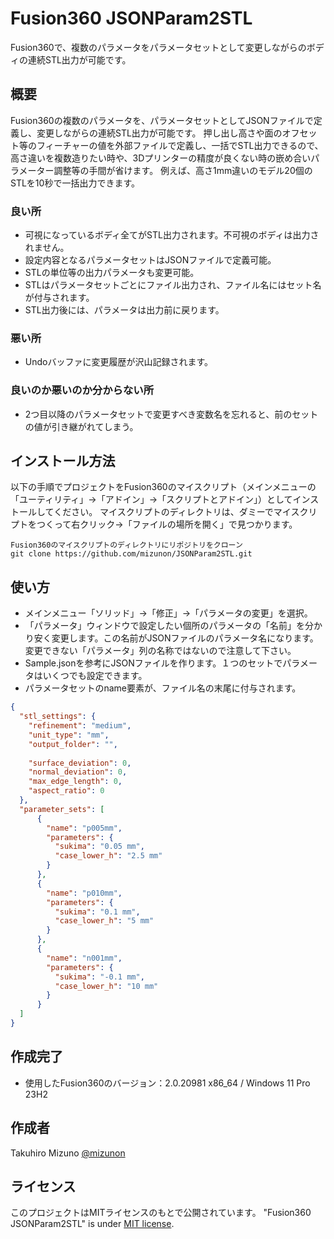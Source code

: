 # Fusion360 JSONParam2STL

Fusion360で、複数のパラメータをパラメータセットとして変更しながらのボディの連続STL出力が可能です。

## 概要

Fusion360の複数のパラメータを、パラメータセットとしてJSONファイルで定義し、変更しながらの連続STL出力が可能です。
押し出し高さや面のオフセット等のフィーチャーの値を外部ファイルで定義し、一括でSTL出力できるので、高さ違いを複数造りたい時や、3Dプリンターの精度が良くない時の嵌め合いパラメーター調整等の手間が省けます。
例えば、高さ1mm違いのモデル20個のSTLを10秒で一括出力できます。

### 良い所
- 可視になっているボディ全てがSTL出力されます。不可視のボディは出力されません。
- 設定内容となるパラメータセットはJSONファイルで定義可能。
- STLの単位等の出力パラメータも変更可能。
- STLはパラメータセットごとにファイル出力され、ファイル名にはセット名が付与されます。
- STL出力後には、パラメータは出力前に戻ります。

### 悪い所
- Undoバッファに変更履歴が沢山記録されます。

### 良いのか悪いのか分からない所
- 2つ目以降のパラメータセットで変更すべき変数名を忘れると、前のセットの値が引き継がれてしまう。


## インストール方法

以下の手順でプロジェクトをFusion360のマイスクリプト（メインメニューの「ユーティリティ」→「アドイン」→「スクリプトとアドイン」）としてインストールしてください。
マイスクリプトのディレクトリは、ダミーでマイスクリプトをつくって右クリック→「ファイルの場所を開く」で見つかります。

```Console
Fusion360のマイスクリプトのディレクトリにリポジトリをクローン
git clone https://github.com/mizunon/JSONParam2STL.git
```

## 使い方

- メインメニュー「ソリッド」→「修正」→「パラメータの変更」を選択。
- 「パラメータ」ウィンドウで設定したい個所のパラメータの「名前」を分かり安く変更します。この名前がJSONファイルのパラメータ名になります。変更できない「パラメータ」列の名称ではないので注意して下さい。
- Sample.jsonを参考にJSONファイルを作ります。１つのセットでパラメータはいくつでも設定できます。
- パラメータセットのname要素が、ファイル名の末尾に付与されます。

```Sample.json
{
  "stl_settings": {
    "refinement": "medium",
    "unit_type": "mm",
    "output_folder": "",
    
    "surface_deviation": 0,
    "normal_deviation": 0,
    "max_edge_length": 0,
    "aspect_ratio": 0
  },
  "parameter_sets": [
	  {
	    "name": "p005mm",
	    "parameters": {
	      "sukima": "0.05 mm",
	      "case_lower_h": "2.5 mm"
	    }
	  },
	  {
	    "name": "p010mm",
	    "parameters": {
	      "sukima": "0.1 mm",
	      "case_lower_h": "5 mm"
	    }
	  },
	  {
	    "name": "n001mm",
	    "parameters": {
	      "sukima": "-0.1 mm",
	      "case_lower_h": "10 mm"
	    }
	  }
  ]
}
```

## 作成完了
- 使用したFusion360のバージョン：2.0.20981 x86_64 / Windows 11 Pro 23H2


## 作成者
Takuhiro Mizuno
[@mizunon](https://twitter.com/mizunon)


## ライセンス

このプロジェクトはMITライセンスのもとで公開されています。
"Fusion360 JSONParam2STL" is under [MIT license](https://en.wikipedia.org/wiki/MIT_License).
